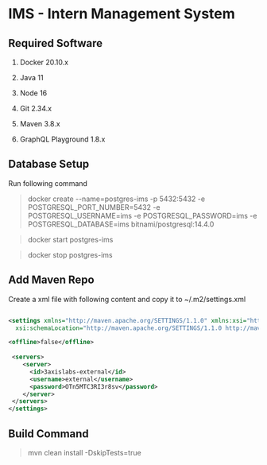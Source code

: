 # IMS - Intern Management System


## Required Software

 1. Docker 20.10.x 

 2. Java 11
 
 3. Node 16

 4. Git 2.34.x

 5. Maven 3.8.x
 
 6. GraphQL Playground 1.8.x 


## Database Setup

Run following command
 
> docker create --name=postgres-ims -p 5432:5432 -e POSTGRESQL_PORT_NUMBER=5432 -e POSTGRESQL_USERNAME=ims -e POSTGRESQL_PASSWORD=ims -e POSTGRESQL_DATABASE=ims bitnami/postgresql:14.4.0  
  
> docker start postgres-ims

> docker stop postgres-ims


## Add Maven Repo

Create a xml file with following content and copy it to ~/.m2/settings.xml
 
```xml

<settings xmlns="http://maven.apache.org/SETTINGS/1.1.0" xmlns:xsi="http://www.w3.org/2001/XMLSchema-instance"
  xsi:schemaLocation="http://maven.apache.org/SETTINGS/1.1.0 http://maven.apache.org/xsd/settings-1.1.0.xsd">

<offline>false</offline>
 
 <servers>
    <server>
      <id>3axislabs-external</id>
      <username>external</username>
      <password>OTn5MTC3RI3r8sv</password>
    </server>
 </servers>
</settings>

```
 
 
## Build Command

> mvn clean install -DskipTests=true

